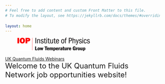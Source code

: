 ```yaml
---
# Feel free to add content and custom Front Matter to this file.
# To modify the layout, see https://jekyllrb.com/docs/themes/#overriding-theme-defaults

layout: home
---
```

<figure>
   <a href="https://www.iop.org/physics-community/special-interest-groups/low-temperature-group#gref">
   <img src="low_temp_group_rgb_.jpg" style="max-width: 236px;"
      alt="IOP Low Temp logo" />
   </a>
 </figure>
 <a href="https://uk-quantum-fluids-network.github.io/webinars/">UK Quantum Fluids Webinars</a>
 <br>
<font size="+2">Welcome to the UK Quantum Fluids Network job opportunities website! <br>
   

 </font>
<br>
